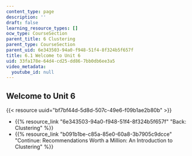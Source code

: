 ```yaml
---
content_type: page
description: ''
draft: false
learning_resource_types: []
ocw_type: CourseSection
parent_title: 6 Clustering
parent_type: CourseSection
parent_uid: 6e343503-94a0-f948-51f4-8f324b5f657f
title: 6.1 Welcome to Unit 6
uid: 33fa178e-64d4-cd25-dd86-7bb0db6ee3a5
video_metadata:
  youtube_id: null
---
```

## Welcome to Unit 6

{{< resource uuid="bf7bf44d-5d8d-507c-49e6-f09b1ae2b80b" >}}

- {{% resource_link "6e343503-94a0-f948-51f4-8f324b5f657f" "Back: Clustering" %}}
- {{% resource_link "b091b1be-c85a-85e0-60a8-3b7905c9dcce" "Continue: Recommendations Worth a Million: An Introduction to Clustering" %}}